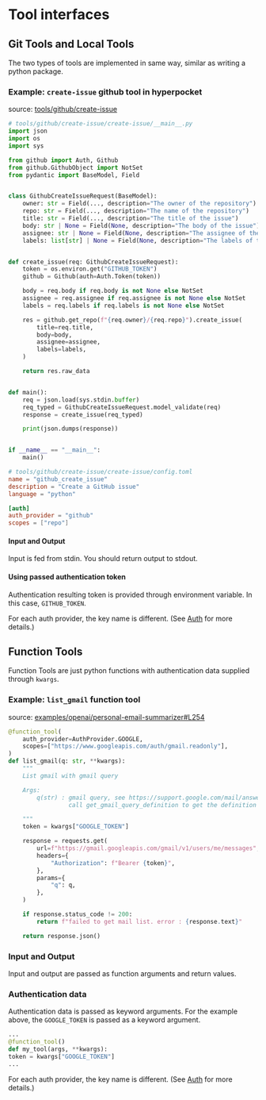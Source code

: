 # Tool interfaces

## Git Tools and Local Tools

The two types of tools are implemented in same way, similar as writing a python package.

<!-- TODO: Add directory structure -->

### Example: `create-issue` github tool in hyperpocket

source: [tools/github/create-issue](https://github.com/vessl-ai/hyperpocket/tree/main/tools/github/create-issue)

```python
# tools/github/create-issue/create-issue/__main__.py
import json
import os
import sys

from github import Auth, Github
from github.GithubObject import NotSet
from pydantic import BaseModel, Field


class GithubCreateIssueRequest(BaseModel):
    owner: str = Field(..., description="The owner of the repository")
    repo: str = Field(..., description="The name of the repository")
    title: str = Field(..., description="The title of the issue")
    body: str | None = Field(None, description="The body of the issue")
    assignee: str | None = Field(None, description="The assignee of the issue")
    labels: list[str] | None = Field(None, description="The labels of the issue")


def create_issue(req: GithubCreateIssueRequest):
    token = os.environ.get("GITHUB_TOKEN")
    github = Github(auth=Auth.Token(token))

    body = req.body if req.body is not None else NotSet
    assignee = req.assignee if req.assignee is not None else NotSet
    labels = req.labels if req.labels is not None else NotSet

    res = github.get_repo(f"{req.owner}/{req.repo}").create_issue(
        title=req.title,
        body=body,
        assignee=assignee,
        labels=labels,
    )

    return res.raw_data


def main():
    req = json.load(sys.stdin.buffer)
    req_typed = GithubCreateIssueRequest.model_validate(req)
    response = create_issue(req_typed)

    print(json.dumps(response))


if __name__ == "__main__":
    main()
```

```toml
# tools/github/create-issue/create-issue/config.toml
name = "github_create_issue"
description = "Create a GitHub issue"
language = "python"

[auth]
auth_provider = "github"
scopes = ["repo"]

```

#### Input and Output

Input is fed from stdin.
You should return output to stdout.

#### Using passed authentication token

Authentication resulting token is provided through environment variable. In this case, `GITHUB_TOKEN`.

For each auth provider, the key name is different. (See [Auth](https://vessl-ai.github.io/hyperpocket/auth/index.html) for more details.)

<!-- TODO: Add ToolVar example -->

## Function Tools

Function Tools are just python functions with authentication data supplied through `kwargs`.

### Example: `list_gmail` function tool

source: [examples/openai/personal-email-summarizer#L254](https://github.com/vessl-ai/hyperpocket/blob/main/examples/openai/personal-email-summarizer/personal_email_summarizer/main.py#L254)

```python
@function_tool(
    auth_provider=AuthProvider.GOOGLE,
    scopes=["https://www.googleapis.com/auth/gmail.readonly"],
)
def list_gmail(q: str, **kwargs):
    """
    List gmail with gmail query

    Args:
        q(str) : gmail query, see https://support.google.com/mail/answer/7190?hl=en
                 call get_gmail_query_definition to get the definition of gmail query

    """
    token = kwargs["GOOGLE_TOKEN"]

    response = requests.get(
        url=f"https://gmail.googleapis.com/gmail/v1/users/me/messages",
        headers={
            "Authorization": f"Bearer {token}",
        },
        params={
            "q": q,
        },
    )

    if response.status_code != 200:
        return f"failed to get mail list. error : {response.text}"

    return response.json()
```

### Input and Output

Input and output are passed as function arguments and return values.

### Authentication data

Authentication data is passed as keyword arguments. For the example above, the `GOOGLE_TOKEN` is passed as a keyword argument.

```python
...
@function_tool()
def my_tool(args, **kwargs):
token = kwargs["GOOGLE_TOKEN"]
...
```

For each auth provider, the key name is different. (See [Auth](https://vessl-ai.github.io/hyperpocket/auth/index.html) for more details.)
